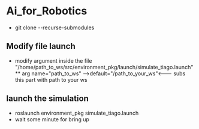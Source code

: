 # Ai_for_Robotics
- git clone --recurse-submodules _<url>_
## Modify file launch
 -  modify argument inside the file "/home/path_to_ws/src/environment_pkg/launch/simulate_tiago.launch"  **
   arg name="path_to_ws" -->default="/path_to_your_ws"<--- subs this part with path to your ws
## launch the simulation
  - roslaunch environment_pkg simulate_tiago.launch
  - wait some minute for bring up
